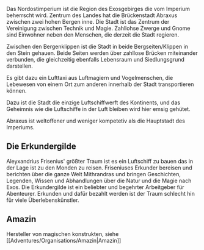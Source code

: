
Das Nordostimperium ist die Region des Exosgebirges die vom Imperium beherrscht wird. Zentrum des Landes hat die Brückenstadt Abraxus zwischen zwei hohen Bergen inne. Die Stadt ist das Zentrum der Vereinigung zwischen Technik und Magie. Zahllohse Zwerge und Gnome sind Einwohner neben den Menschen, die derzeit die Stadt regieren.

Zwischen den Bergenklippen ist die Stadt in beide Bergseiten/Klippen in den Stein gehauen. Beide Seiten werden über zahllose Brücken miteinander verbunden, die gleichzeitig ebenfalls Lebensraum und Siedlungsgrund darstellen.

Es gibt dazu ein Lufttaxi aus Luftmagiern und Vogelmenschen, die Lebewesen von einem Ort zum anderen innerhalb der Stadt transportieren können.

Dazu ist die Stadt die einzige Luftschiffwerft des Kontinents, und das Geheimnis wie die Luftschiffe in der Luft bleiben wird hier emsig gehütet.

Abraxus ist weltoffener und weniger kompetetiv als die Hauptstadt des Imperiums.

## Die Erkundergilde

Aleyxandrius Frisenius' größter Traum ist es ein Luftschiff zu bauen das in der Lage ist zu den Monden zu reisen. Friseniuses Erkunder bereisen und berichten über die ganze Welt Mithrandras und bringen Geschichten, Legenden, Wissen und Abhandlungen über die Natur und die Magie nach Exos. Die Erkundergilde ist ein beliebter und begehrter Arbeitgeber für Abenteurer. Erkunden und dafür bezahlt werden ist der Traum schlecht hin für viele Überlebenskünstler.

## Amazin
Hersteller von magischen konstrukten, siehe [[Adventures/Organisations/Amazin|Amazin]]
